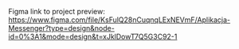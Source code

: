 Figma link to project preview: https://www.figma.com/file/KsFulQ28nCuqnqLExNEVmF/Aplikacja-Messenger?type=design&node-id=0%3A1&mode=design&t=xJklDowT7Q5G3C92-1
